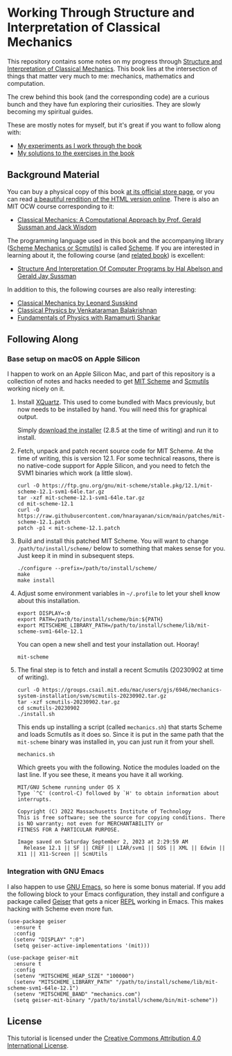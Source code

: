 # Working Through Structure and Interpretation of Classical Mechanics

This repository contains some notes on my progress through [Structure
and Interpretation of Classical Mechanics][sicm]. This book lies at
the intersection of things that matter very much to me: mechanics,
mathematics and computation.

The crew behind this book (and the corresponding code) are a curious
bunch and they have fun exploring their curiosities. They are slowly
becoming my spiritual guides.

These are mostly notes for myself, but it's great if you want to
follow along with:

- [My experiments as I work through the book][gh-sicm-working]
- [My solutions to the exercises in the book][gh-sicm-exercises]

## Background Material

You can buy a physical copy of this book [at its official store
page][sicm], or you can read [a beautiful rendition of the HTML
version online][sicm-html]. There is also an MIT OCW course
corresponding to it:

- [Classical Mechanics: A Computational Approach by Prof. Gerald
  Sussman and Jack Wisdom][cm-course-sussman-wisdom]

The programming language used in this book and the accompanying
library ([Scheme Mechanics or Scmutils][scmutils]) is called
[Scheme][mit-scheme]. If you are interested in learning about it, the
following course (and [related book][sicp]) is excellent:

- [Structure And Interpretation Of Computer Programs by Hal Abelson
   and Gerald Jay Sussman][programming-course-abelson-sussman]

In addition to this, the following courses are also really
interesting:

- [Classical Mechanics by Leonard Susskind][cm-course-susskind]
- [Classical Physics by Venkataraman Balakrishnan][physics-course-balakrishnan]
- [Fundamentals of Physics with Ramamurti Shankar][physics-course-shankar]

## Following Along

### Base setup on macOS on Apple Silicon

I happen to work on an Apple Silicon Mac, and part of this repository
is a collection of notes and hacks needed to get [MIT
Scheme][mit-scheme] and [Scmutils][scmutils] working nicely on it.

1. Install [XQuartz][xquartz]. This used to come bundled with Macs
   previously, but now needs to be installed by hand. You will need
   this for graphical output.

   Simply [download the installer][xquartz-installer] (2.8.5 at the time of writing) and
   run it to install.

2. Fetch, unpack and patch recent source code for MIT Scheme. At the
   time of writing, this is version 12.1. For some technical reasons,
   there is no native-code support for Apple Silicon, and you need to
   fetch the SVM1 binaries which work (a little slow).

   ````
   curl -O https://ftp.gnu.org/gnu/mit-scheme/stable.pkg/12.1/mit-scheme-12.1-svm1-64le.tar.gz
   tar -xzf mit-scheme-12.1-svm1-64le.tar.gz
   cd mit-scheme-12.1
   curl -O https://raw.githubusercontent.com/hnarayanan/sicm/main/patches/mit-scheme-12.1.patch
   patch -p1 < mit-scheme-12.1.patch
   ````

3. Build and install this patched MIT Scheme. You will want to change
   `/path/to/install/scheme/` below to something that makes sense for
   you. Just keep it in mind in subsequent steps.

   ````
   ./configure --prefix=/path/to/install/scheme/
   make
   make install
   ````
4. Adjust some environment variables in `~/.profile` to let your shell
   know about this installation.

   ````
   export DISPLAY=:0
   export PATH=/path/to/install/scheme/bin:${PATH}
   export MITSCHEME_LIBRARY_PATH=/path/to/install/scheme/lib/mit-scheme-svm1-64le-12.1
   ````

   You can open a new shell and test your installation out. Hooray!

   ````
   mit-scheme
   ````

5. The final step is to fetch and install a recent Scmutils (20230902 at time of writing).

   ````
   curl -O https://groups.csail.mit.edu/mac/users/gjs/6946/mechanics-system-installation/svm/scmutils-20230902.tar.gz
   tar -xzf scmutils-20230902.tar.gz
   cd scmutils-20230902
   ./install.sh
   ````

   This ends up installing a script (called `mechanics.sh`) that
   starts Scheme and loads Scmutils as it does so. Since it is put in
   the same path that the `mit-scheme` binary was installed in, you
   can just run it from your shell.

   ````
   mechanics.sh
   ````

   Which greets you with the following. Notice the modules loaded on
   the last line. If you see these, it means you have it all working.

   ````
   MIT/GNU Scheme running under OS X
   Type `^C' (control-C) followed by `H' to obtain information about interrupts.

   Copyright (C) 2022 Massachusetts Institute of Technology
   This is free software; see the source for copying conditions. There is NO warranty; not even for MERCHANTABILITY or
   FITNESS FOR A PARTICULAR PURPOSE.

   Image saved on Saturday September 2, 2023 at 2:29:59 AM
     Release 12.1 || SF || CREF || LIAR/svm1 || SOS || XML || Edwin || X11 || X11-Screen || ScmUtils
   ````

### Integration with GNU Emacs

I also happen to use [GNU Emacs][gnu-emacs], so here is some bonus
material. If you add the following block to your Emacs configuration,
they install and configure a package called [Geiser][emacs-geiser]
that gets a nicer [REPL][wiki-repl] working in Emacs. This makes
hacking with Scheme even more fun.

````
(use-package geiser
  :ensure t
  :config
  (setenv "DISPLAY" ":0")
  (setq geiser-active-implementations '(mit)))

(use-package geiser-mit
  :ensure t
  :config
  (setenv "MITSCHEME_HEAP_SIZE" "100000")
  (setenv "MITSCHEME_LIBRARY_PATH" "/path/to/install/scheme/lib/mit-scheme-svm1-64le-12.1")
  (setenv "MITSCHEME_BAND" "mechanics.com")
  (setq geiser-mit-binary "/path/to/install/scheme/bin/mit-scheme"))
````

## License

This tutorial is licensed under the [Creative Commons Attribution 4.0
International License][license-cc-by].

[cm-course-susskind]: http://theoreticalminimum.com/courses/classical-mechanics/2011/fall
[cm-course-sussman-wisdom]: https://ocw.mit.edu/courses/12-620j-classical-mechanics-a-computational-approach-fall-2008/
[emacs-geiser]: https://www.nongnu.org/geiser/
[gh-sicm-exercises]: https://github.com/hnarayanan/sicm/tree/main/exercises
[gh-sicm-working]: https://github.com/hnarayanan/sicm/tree/main/working
[gnu-emacs]: https://www.gnu.org/software/emacs/
[license-cc-by]: https://creativecommons.org/licenses/by/4.0/
[mit-scheme]: https://www.gnu.org/software/mit-scheme/
[physics-course-balakrishnan]: https://www.youtube.com/playlist?list=PL5E4E56893588CBA8
[physics-course-shankar]: https://www.youtube.com/playlist?list=PLFE3074A4CB751B2B
[programming-course-abelson-sussman]: http://ocw.mit.edu/courses/electrical-engineering-and-computer-science/6-001-structure-and-interpretation-of-computer-programs-spring-2005/
[scmutils]: https://groups.csail.mit.edu/mac/users/gjs/6946/installation.html
[sicm-html]: https://tgvaughan.github.io/sicm/
[sicm]: https://mitpress.mit.edu/9780262028967/structure-and-interpretation-of-classical-mechanics/
[sicp]: https://mitp-content-server.mit.edu/books/content/sectbyfn/books_pres_0/6515/sicp.zip/index.html
[wiki-repl]: https://en.wikipedia.org/wiki/Read–eval–print_loop
[xquartz-installer]: https://github.com/XQuartz/XQuartz/releases/download/XQuartz-2.8.5/XQuartz-2.8.5.pkg
[xquartz]: https://www.xquartz.org
